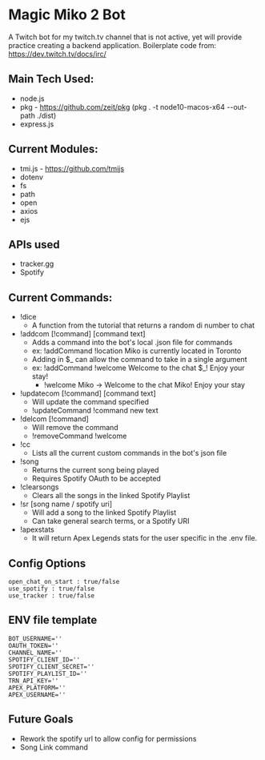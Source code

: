 # Magic Miko 2 Bot
A Twitch bot for my twitch.tv channel that is not active, yet will provide practice creating a backend application.
Boilerplate code from: https://dev.twitch.tv/docs/irc/

## Main Tech Used:
- node.js
- pkg - https://github.com/zeit/pkg (pkg . -t node10-macos-x64 --out-path ./dist)
- express.js

## Current Modules:
- tmi.js - https://github.com/tmijs
- dotenv
- fs
- path
- open
- axios
- ejs

## APIs used
- tracker.gg
- Spotify

## Current Commands:
- !dice
  - A function from the tutorial that returns a random di number to chat
- !addcom [!command] [command text]
  - Adds a command into the bot's local .json file for commands
  - ex: !addCommand !location Miko is currently located in Toronto
  - Adding in $_ can allow the command to take in a single argument
  - ex: !addCommand !welcome Welcome to the chat $_! Enjoy your stay!
    - !welcome Miko -> Welcome to the chat Miko! Enjoy your stay
- !updatecom [!command] [command text]
  - Will update the command specified
  - !updateCommand !command new text
- !delcom [!command]
  - Will remove the command
  - !removeCommand !welcome
- !cc
  - Lists all the current custom commands in the bot's json file
- !song
  - Returns the current song being played
  - Requires Spotify OAuth to be accepted
- !clearsongs
  - Clears all the songs in the linked Spotify Playlist
- !sr [song name / spotify uri]
  - Will add a song to the linked Spotify Playlist
  - Can take general search terms, or a Spotify URI
- !apexstats
  - It will return Apex Legends stats for the user specific in the .env file.

## Config Options
~~~~
open_chat_on_start : true/false
use_spotify : true/false
use_tracker : true/false
~~~~

## ENV file template
~~~~
BOT_USERNAME=''
OAUTH_TOKEN=''
CHANNEL_NAME=''
SPOTIFY_CLIENT_ID=''
SPOTIFY_CLIENT_SECRET=''
SPOTIFY_PLAYLIST_ID=''
TRN_API_KEY=''
APEX_PLATFORM=''
APEX_USERNAME=''
~~~~

## Future Goals
- Rework the spotify url to allow config for permissions
- Song Link command